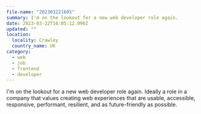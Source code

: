 ```yaml
---
file-name: "202303221605"
summary: I'm on the lookout for a new web developer role again.
date: 2023-03-22T16:05:12.096Z
updated: ""
location:
  locality: Crawley
  country_name: UK
category:
  - web
  - job
  - frontend
  - developer
---
```

I'm on the lookout for a new web developer role again. Ideally a role in a company that values creating web experiences that are usable, accessible, responsive, performant, resilient, and as future-friendly as possible.